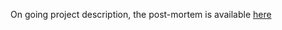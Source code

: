 On going project description, the post-mortem is available [here](https://github.com/guillaume-haerinck/met-ecs/tree/master/docs)
